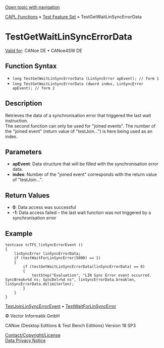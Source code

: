 [Open topic with navigation](../../../../../CANoeDEFamily.htm#Topics/CAPLFunctions/Test/Functions/CAPLfunctionTestGetWaitLinSyncErrorData.md)

[CAPL Functions](../../CAPLfunctions.md) » [Test Feature Set](../CAPLfunctionsTFSOverview.md) » TestGetWaitLinSyncErrorData

# TestGetWaitLinSyncErrorData

[Valid for](../../../Shared/FeatureAvailability.md):  CANoe DE • CANoe4SW DE

## Function Syntax

- `long TestGetWaitLinSyncErrorData (LinSyncError apEvent); // form 1`
- `long TestGetWaitLinSyncErrorData (dword index, LinSyncError apEvent); // form 2`

## Description

Retrieves the data of a synchronisation error that triggered the last wait instruction.  
The second function can only be used for "joined events". The number of the "joined event" (return value of "testJoin...") is here being used as an index.

## Parameters

- **apEvent**: Data structure that will be filled with the synchronisation error data.
- **index**: Number of the "joined event" corresponds with the return value of "testJoin...".

## Return Values

- **0**: Data access was successful
- **-1**: Data access failed – the last wait function was not triggered by a synchronisation error

## Example

```plaintext
testcase tcTFS_linSyncErrorEvent ()
{
    linSyncError linSyncErrorData;
    if (testWaitForLinSyncError(5000) == 1)
    {
        if (testGetWaitLinSyncErrorData(linSyncErrorData) == 0)
        {
            testStep("Evaluation", "LIN Sync Error event occurred. SyncBreak=%d ns; SyncDel=%d ns", linSyncErrorData.breaklen, linSyncErrorData.delimiterlen);
        }
    }
}
```

[TestJoinLinSyncErrorEvent](CAPLfunctionTestJoinLinSyncErrorEvent.md) • [TestWaitForLinSyncError](CAPLfunctionTestWaitForLinSyncError.md)

© Vector Informatik GmbH

CANoe (Desktop Editions & Test Bench Editions) Version 18 SP3

[Contact/Copyright/License](../../../Shared/ContactCopyrightLicense.md)  
[Data Privacy Notice](https://www.vector.com/int/en/company/get-info/privacy-policy/)